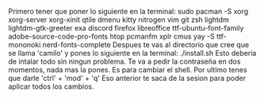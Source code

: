 Primero tener que poner lo siguiente en la terminal:
sudo pacman -S xorg xorg-server xorg-xinit qtile dmenu kitty nitrogen vim git zsh lightdm lightdm-gtk-greeter exa discord firefox libreoffice ttf-ubuntu-font-family adobe-source-code-pro-fonts htop pcmanfm xplr cmus 
yay -S ttf-mononoki nerd-fonts-complete
Despues te vas al directorio que cree que se llama 'camilo' y pones lo siguiente en la terminal:
./install.sh
Esto deberia de intalar todo sin ningun problema. Te va a pedir la contraseña en dos momentos, nada mas la pones. Es para cambiar el shell.
Por ultimo tenes que darle 'ctrl' + 'mod' + 'q'
Eso anterior te saca de la sesion para poder aplicar todos los cambios.
